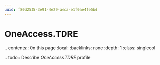 ```yaml
---
uuid: f80d2535-3e91-4e29-aeca-e1f0ae4fe5bd
---
```



# OneAccess.TDRE

.. contents:: On this page
    :local:
    :backlinks: none
    :depth: 1
    :class: singlecol

.. todo::
    Describe *OneAccess.TDRE* profile

